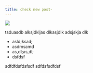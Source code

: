 ```yaml
---
title: check new post-
---
```


![](/just-the-docs-main/uploads/test1.jpg)

tsduasdb alksjdkljas dlkasjdlk adsjskja dlk

* asld;ksad;
* asdmsamd
* as,dl;as,dl;
* dsfdsf

sdfdfdsfdsfsdf sdfdsfsdfdsf
